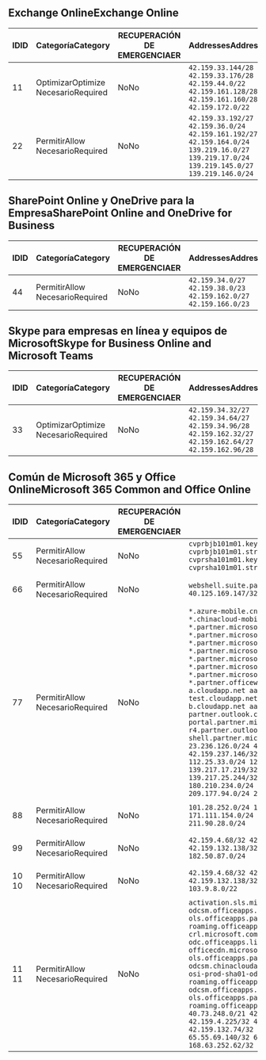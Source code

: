 <!--This file was automatically generated by a script, any manual changes will be overwritten.-->
<!--Please contact the Office 365 Endpoints team with any questions.-->
<!--China endpoints version 2018063000-->
<!--File generated 2018-07-29 00:30:10.5581-->

## <a name="exchange-online"></a><span data-ttu-id="16be2-101">Exchange Online</span><span class="sxs-lookup"><span data-stu-id="16be2-101">Exchange Online</span></span>

<span data-ttu-id="16be2-102">ID</span><span class="sxs-lookup"><span data-stu-id="16be2-102">ID</span></span> | <span data-ttu-id="16be2-103">Categoría</span><span class="sxs-lookup"><span data-stu-id="16be2-103">Category</span></span> | <span data-ttu-id="16be2-104">RECUPERACIÓN DE EMERGENCIA</span><span class="sxs-lookup"><span data-stu-id="16be2-104">ER</span></span> | <span data-ttu-id="16be2-105">Addresses</span><span class="sxs-lookup"><span data-stu-id="16be2-105">Addresses</span></span> | <span data-ttu-id="16be2-106">Puertos</span><span class="sxs-lookup"><span data-stu-id="16be2-106">Ports</span></span>
-- | -------------------- | -- | ------------------------------------------------------------------------------------------------------------------------------------- | ----------------
<span data-ttu-id="16be2-107">1</span><span class="sxs-lookup"><span data-stu-id="16be2-107">1</span></span> | <span data-ttu-id="16be2-108">Optimizar</span><span class="sxs-lookup"><span data-stu-id="16be2-108">Optimize</span></span><BR><span data-ttu-id="16be2-109">Necesario</span><span class="sxs-lookup"><span data-stu-id="16be2-109">Required</span></span> | <span data-ttu-id="16be2-110">No</span><span class="sxs-lookup"><span data-stu-id="16be2-110">No</span></span> | `42.159.33.144/28 42.159.33.176/28 42.159.44.0/22 42.159.161.128/28 42.159.161.160/28 42.159.172.0/22` | <span data-ttu-id="16be2-111">**TCP:** 443, 80</span><span class="sxs-lookup"><span data-stu-id="16be2-111">**TCP:** 443, 80</span></span>
<span data-ttu-id="16be2-112">2</span><span class="sxs-lookup"><span data-stu-id="16be2-112">2</span></span> | <span data-ttu-id="16be2-113">Permitir</span><span class="sxs-lookup"><span data-stu-id="16be2-113">Allow</span></span><BR><span data-ttu-id="16be2-114">Necesario</span><span class="sxs-lookup"><span data-stu-id="16be2-114">Required</span></span> | <span data-ttu-id="16be2-115">No</span><span class="sxs-lookup"><span data-stu-id="16be2-115">No</span></span> | `42.159.33.192/27 42.159.36.0/24 42.159.161.192/27 42.159.164.0/24 139.219.16.0/27 139.219.17.0/24 139.219.145.0/27 139.219.146.0/24` | <span data-ttu-id="16be2-116">**TCP:** 443, 80</span><span class="sxs-lookup"><span data-stu-id="16be2-116">**TCP:** 443, 80</span></span>

## <a name="sharepoint-online-and-onedrive-for-business"></a><span data-ttu-id="16be2-117">SharePoint Online y OneDrive para la Empresa</span><span class="sxs-lookup"><span data-stu-id="16be2-117">SharePoint Online and OneDrive for Business</span></span>

<span data-ttu-id="16be2-118">ID</span><span class="sxs-lookup"><span data-stu-id="16be2-118">ID</span></span> | <span data-ttu-id="16be2-119">Categoría</span><span class="sxs-lookup"><span data-stu-id="16be2-119">Category</span></span> | <span data-ttu-id="16be2-120">RECUPERACIÓN DE EMERGENCIA</span><span class="sxs-lookup"><span data-stu-id="16be2-120">ER</span></span> | <span data-ttu-id="16be2-121">Addresses</span><span class="sxs-lookup"><span data-stu-id="16be2-121">Addresses</span></span> | <span data-ttu-id="16be2-122">Puertos</span><span class="sxs-lookup"><span data-stu-id="16be2-122">Ports</span></span>
-- | ----------------- | -- | --------------------------------------------------------------- | ----------------
<span data-ttu-id="16be2-123">4</span><span class="sxs-lookup"><span data-stu-id="16be2-123">4</span></span> | <span data-ttu-id="16be2-124">Permitir</span><span class="sxs-lookup"><span data-stu-id="16be2-124">Allow</span></span><BR><span data-ttu-id="16be2-125">Necesario</span><span class="sxs-lookup"><span data-stu-id="16be2-125">Required</span></span> | <span data-ttu-id="16be2-126">No</span><span class="sxs-lookup"><span data-stu-id="16be2-126">No</span></span> | `42.159.34.0/27 42.159.38.0/23 42.159.162.0/27 42.159.166.0/23` | <span data-ttu-id="16be2-127">**TCP:** 443, 80</span><span class="sxs-lookup"><span data-stu-id="16be2-127">**TCP:** 443, 80</span></span>

## <a name="skype-for-business-online-and-microsoft-teams"></a><span data-ttu-id="16be2-128">Skype para empresas en línea y equipos de Microsoft</span><span class="sxs-lookup"><span data-stu-id="16be2-128">Skype for Business Online and Microsoft Teams</span></span>

<span data-ttu-id="16be2-129">ID</span><span class="sxs-lookup"><span data-stu-id="16be2-129">ID</span></span> | <span data-ttu-id="16be2-130">Categoría</span><span class="sxs-lookup"><span data-stu-id="16be2-130">Category</span></span> | <span data-ttu-id="16be2-131">RECUPERACIÓN DE EMERGENCIA</span><span class="sxs-lookup"><span data-stu-id="16be2-131">ER</span></span> | <span data-ttu-id="16be2-132">Addresses</span><span class="sxs-lookup"><span data-stu-id="16be2-132">Addresses</span></span> | <span data-ttu-id="16be2-133">Puertos</span><span class="sxs-lookup"><span data-stu-id="16be2-133">Ports</span></span>
-- | -------------------- | -- | ---------------------------------------------------------------------------------------------------- | ----------------
<span data-ttu-id="16be2-134">3</span><span class="sxs-lookup"><span data-stu-id="16be2-134">3</span></span> | <span data-ttu-id="16be2-135">Optimizar</span><span class="sxs-lookup"><span data-stu-id="16be2-135">Optimize</span></span><BR><span data-ttu-id="16be2-136">Necesario</span><span class="sxs-lookup"><span data-stu-id="16be2-136">Required</span></span> | <span data-ttu-id="16be2-137">No</span><span class="sxs-lookup"><span data-stu-id="16be2-137">No</span></span> | `42.159.34.32/27 42.159.34.64/27 42.159.34.96/28 42.159.162.32/27 42.159.162.64/27 42.159.162.96/28` | <span data-ttu-id="16be2-138">**TCP:** 443, 80</span><span class="sxs-lookup"><span data-stu-id="16be2-138">**TCP:** 443, 80</span></span>

## <a name="microsoft-365-common-and-office-online"></a><span data-ttu-id="16be2-139">Común de Microsoft 365 y Office Online</span><span class="sxs-lookup"><span data-stu-id="16be2-139">Microsoft 365 Common and Office Online</span></span>

<span data-ttu-id="16be2-140">ID</span><span class="sxs-lookup"><span data-stu-id="16be2-140">ID</span></span> | <span data-ttu-id="16be2-141">Categoría</span><span class="sxs-lookup"><span data-stu-id="16be2-141">Category</span></span> | <span data-ttu-id="16be2-142">RECUPERACIÓN DE EMERGENCIA</span><span class="sxs-lookup"><span data-stu-id="16be2-142">ER</span></span> | <span data-ttu-id="16be2-143">Addresses</span><span class="sxs-lookup"><span data-stu-id="16be2-143">Addresses</span></span> | <span data-ttu-id="16be2-144">Puertos</span><span class="sxs-lookup"><span data-stu-id="16be2-144">Ports</span></span>
-- | ----------------- | -- | ---------------------------------------------------------------------------------------------------------------------------------------------------------------------------------------------------------------------------------------------------------------------------------------------------------------------------------------------------------------------------------------------------------------------------------------------------------------------------------------------------------------------------------------------------------------------------------------------------------------------------------------------------------------------------------------------------------------------------------------------------------------------------------------------------------------------------------------------------------------------------------------------------------------------------------------------------------------------------------------------------------------------------------------- | ----------------
<span data-ttu-id="16be2-145">5</span><span class="sxs-lookup"><span data-stu-id="16be2-145">5</span></span> | <span data-ttu-id="16be2-146">Permitir</span><span class="sxs-lookup"><span data-stu-id="16be2-146">Allow</span></span><BR><span data-ttu-id="16be2-147">Necesario</span><span class="sxs-lookup"><span data-stu-id="16be2-147">Required</span></span> | <span data-ttu-id="16be2-148">No</span><span class="sxs-lookup"><span data-stu-id="16be2-148">No</span></span> | `cvprbjb101m01.keydelivery.mediaservices.chinacloudapi.cn cvprbjb101m01.streaming.mediaservices.chinacloudapi.cn cvprsha101m01.keydelivery.mediaservices.chinacloudapi.cn cvprsha101m01.streaming.mediaservices.chinacloudapi.cn` | <span data-ttu-id="16be2-149">**TCP:** 443, 80</span><span class="sxs-lookup"><span data-stu-id="16be2-149">**TCP:** 443, 80</span></span>
<span data-ttu-id="16be2-150">6</span><span class="sxs-lookup"><span data-stu-id="16be2-150">6</span></span> | <span data-ttu-id="16be2-151">Permitir</span><span class="sxs-lookup"><span data-stu-id="16be2-151">Allow</span></span><BR><span data-ttu-id="16be2-152">Necesario</span><span class="sxs-lookup"><span data-stu-id="16be2-152">Required</span></span> | <span data-ttu-id="16be2-153">No</span><span class="sxs-lookup"><span data-stu-id="16be2-153">No</span></span> | `webshell.suite.partner.microsoftonline.cn`<BR>`40.125.169.147/32 42.159.201.24/32` | <span data-ttu-id="16be2-154">**TCP:** 443, 80</span><span class="sxs-lookup"><span data-stu-id="16be2-154">**TCP:** 443, 80</span></span>
<span data-ttu-id="16be2-155">7</span><span class="sxs-lookup"><span data-stu-id="16be2-155">7</span></span> | <span data-ttu-id="16be2-156">Permitir</span><span class="sxs-lookup"><span data-stu-id="16be2-156">Allow</span></span><BR><span data-ttu-id="16be2-157">Necesario</span><span class="sxs-lookup"><span data-stu-id="16be2-157">Required</span></span> | <span data-ttu-id="16be2-158">No</span><span class="sxs-lookup"><span data-stu-id="16be2-158">No</span></span> | `*.azure-mobile.cn *.chinacloudapi.cn *.chinacloudapp.cn *.chinacloud-mobile.cn *.chinacloudsites.cn *.partner.microsoftonline-m.cn *.partner.microsoftonline-m.net.cn *.partner.microsoftonline-m-i.cn *.partner.microsoftonline-m-i.net.cn *.partner.microsoftonline-p.net.cn *.partner.microsoftonline-p-i.cn *.partner.microsoftonline-p-i.net.cn *.partner.officewebapps.cn *.windowsazure.cn aadg-bjb-a.cloudapp.net aadg-bjb-b.cloudapp.net aadg-bjb-test.cloudapp.net aadg-sha-a.cloudapp.net aadg-sha-b.cloudapp.net aadg-sha-test.cloudapp.net partner.outlook.cn portal.partner.microsoftonline.cdnsvc.com r4.partner.outlook.cn shell.partner.microsoftonline.cdnsvc.com`<BR>`23.236.126.0/24 42.159.224.122/32 42.159.233.91/32 42.159.237.146/32 42.159.238.120/32 58.68.168.0/24 112.25.33.0/24 123.150.49.0/24 125.65.247.0/24 139.217.17.219/32 139.217.19.156/32 139.217.21.3/32 139.217.25.244/32 171.107.84.0/24 180.210.232.0/24 180.210.234.0/24 209.177.86.0/24 209.177.90.0/24 209.177.94.0/24 222.161.226.0/24` | <span data-ttu-id="16be2-159">**TCP:** 443, 80</span><span class="sxs-lookup"><span data-stu-id="16be2-159">**TCP:** 443, 80</span></span>
<span data-ttu-id="16be2-160">8</span><span class="sxs-lookup"><span data-stu-id="16be2-160">8</span></span> | <span data-ttu-id="16be2-161">Permitir</span><span class="sxs-lookup"><span data-stu-id="16be2-161">Allow</span></span><BR><span data-ttu-id="16be2-162">Necesario</span><span class="sxs-lookup"><span data-stu-id="16be2-162">Required</span></span> | <span data-ttu-id="16be2-163">No</span><span class="sxs-lookup"><span data-stu-id="16be2-163">No</span></span> | `101.28.252.0/24 115.231.150.0/24 123.235.32.0/24 171.111.154.0/24 175.6.10.0/24 180.210.229.0/24 211.90.28.0/24` | <span data-ttu-id="16be2-164">**TCP:** 443, 80</span><span class="sxs-lookup"><span data-stu-id="16be2-164">**TCP:** 443, 80</span></span>
<span data-ttu-id="16be2-165">9</span><span class="sxs-lookup"><span data-stu-id="16be2-165">9</span></span> | <span data-ttu-id="16be2-166">Permitir</span><span class="sxs-lookup"><span data-stu-id="16be2-166">Allow</span></span><BR><span data-ttu-id="16be2-167">Necesario</span><span class="sxs-lookup"><span data-stu-id="16be2-167">Required</span></span> | <span data-ttu-id="16be2-168">No</span><span class="sxs-lookup"><span data-stu-id="16be2-168">No</span></span> | `42.159.4.68/32 42.159.4.200/32 42.159.7.156/32 42.159.132.138/32 42.159.133.17/32 42.159.135.78/32 182.50.87.0/24` | <span data-ttu-id="16be2-169">**TCP:** 443, 80</span><span class="sxs-lookup"><span data-stu-id="16be2-169">**TCP:** 443, 80</span></span>
<span data-ttu-id="16be2-170">10 </span><span class="sxs-lookup"><span data-stu-id="16be2-170">10</span></span> | <span data-ttu-id="16be2-171">Permitir</span><span class="sxs-lookup"><span data-stu-id="16be2-171">Allow</span></span><BR><span data-ttu-id="16be2-172">Necesario</span><span class="sxs-lookup"><span data-stu-id="16be2-172">Required</span></span> | <span data-ttu-id="16be2-173">No</span><span class="sxs-lookup"><span data-stu-id="16be2-173">No</span></span> | `42.159.4.68/32 42.159.4.200/32 42.159.7.156/32 42.159.132.138/32 42.159.133.17/32 42.159.135.78/32 103.9.8.0/22` | <span data-ttu-id="16be2-174">**TCP:** 443, 80</span><span class="sxs-lookup"><span data-stu-id="16be2-174">**TCP:** 443, 80</span></span>
<span data-ttu-id="16be2-175">11 </span><span class="sxs-lookup"><span data-stu-id="16be2-175">11</span></span> | <span data-ttu-id="16be2-176">Permitir</span><span class="sxs-lookup"><span data-stu-id="16be2-176">Allow</span></span><BR><span data-ttu-id="16be2-177">Necesario</span><span class="sxs-lookup"><span data-stu-id="16be2-177">Required</span></span> | <span data-ttu-id="16be2-178">No</span><span class="sxs-lookup"><span data-stu-id="16be2-178">No</span></span> | `activation.sls.microsoft.com bjb-odcsm.officeapps.partner.office365.cn bjb-ols.officeapps.partner.office365.cn bjb-roaming.officeapps.partner.office365.cn crl.microsoft.com dnsmop.chinacloudapp.cn odc.officeapps.live.com office15client.microsoft.com officecdn.microsoft.com ols.officeapps.partner.office365.cn osi-prod-bjb01-odcsm.chinacloudapp.cn osiprod-scus01-odcsm.cloudapp.net osi-prod-sha01-odcsm.chinacloudapp.cn roaming.officeapps.partner.office365.cn sha-odcsm.officeapps.partner.office365.cn sha-ols.officeapps.partner.office365.cn sha-roaming.officeapps.partner.office365.cn`<BR>`40.73.248.0/21 42.159.4.45/32 42.159.4.50/32 42.159.4.225/32 42.159.7.13/32 42.159.132.73/32 42.159.132.74/32 42.159.132.75/32 65.52.98.231/32 65.55.69.140/32 65.55.227.140/32 70.37.81.47/32 168.63.252.62/32` | <span data-ttu-id="16be2-179">**TCP:** 443, 80</span><span class="sxs-lookup"><span data-stu-id="16be2-179">**TCP:** 443, 80</span></span>
